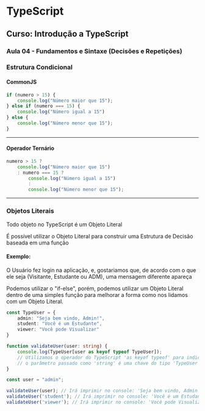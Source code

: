 # TypeScript

## Curso: Introdução a TypeScript

### Aula 04 - Fundamentos e Sintaxe (Decisões e Repetições)

### Estrutura Condicional

#### CommonJS
```ts
if (numero > 15) {
    console.log("Número maior que 15");
} else if (numero === 15) {
    console.log("Número igual a 15")
} else {
    console.log("Número menor que 15");
}
```

---

#### Operador Ternário
```ts
numero > 15 ?
    console.log("Número maior que 15")
    : numero === 15 ?
        console.log("Número igual a 15")
        :
        console.log("Número menor que 15");
```

---

### Objetos Literais
Todo objeto no TypeScript é um Objeto Literal

É possível utilizar o Objeto Literal para construir uma Estrutura de Decisão baseada em uma função

#### Exemplo:
O Usuário fez login na aplicação, e, gostariamos que, de acordo com o que ele seja (Visitante, Estudante ou ADM), uma mensagem diferente apareça

Podemos utilizar o "if-else", porém, podemos utilizar um Objeto Literal dentro de uma simples função para melhorar a forma como nos lidamos com um Objeto Literal.

```ts
const TypeUser = {
    admin: "Seja bem vindo, Admin!",
    student: "Você é um Estudante",
    viewer: "Você pode Visualizar"
}

function validateUser(user: string) {
    console.log(TypeUser[user as keyof typeof TypeUser]);
    // Utilizamos o operador do TypeScript 'as keyof typeof' para indicar que
    // o parâmetro passado como 'string' é uma chave do tipo 'TypeUser'
}

const user = "admin";

validateUser(user); // Irá imprimir no console: 'Seja bem vindo, Admin!'
validateUser('student'); // Irá imprimir no console: 'Você é um Estudante'
validateUser('viewer'); // Irá imprimir no console: 'Você pode Visualizar'
```